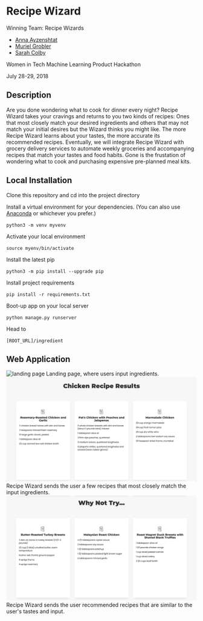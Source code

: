 # Recipe Wizard
Winning Team: Recipe Wizards
- [Anna Ayzenshtat](https://github.com/annaayzenshtat)
- [Muriel Grobler](https://github.com/murielgrobler)
- [Sarah Colby](https://github.com/vernistage)

Women in Tech Machine Learning Product Hackathon 

July 28-29, 2018

## Description

Are you done wondering what to cook for dinner every night? Recipe Wizard takes your cravings and returns to you two kinds of recipes: Ones that most closely match your desired ingredients and others that may not match your initial desires but the Wizard thinks you might like. The more Recipe Wizard learns about your tastes, the more accurate its recommended recipes. Eventually, we will integrate Recipe Wizard with grocery delivery services to automate weekly groceries and accompanying recipes that match your tastes and food habits. Gone is the frustation of wondering what to cook and purchasing expensive pre-planned meal kits.

## Local Installation

Clone this repository and cd into the project directory


Install a virtual environment for your dependencies. (You can also use [Anaconda](https://anaconda.org/) or whichever you prefer.)

    python3 -m venv myvenv

Activate your local environment

    source myenv/bin/activate

Install the latest pip

    python3 -m pip install --upgrade pip

Install project requirements

    pip install -r requirements.txt

Boot-up app on your local server

    python manage.py runserver
  
Head to 

    [ROOT_URL]/ingredient

## Web Application
![landing page](readme_assets/images/landing-page.png "Landing Page")
Landing page, where users input ingredients.
![chicken results](readme_assets/images/main-results.png "Chicken Results")
Recipe Wizard sends the user a few recipes that most closely match the input ingredients.
![chicken alternate results](readme_assets/images/trial-results.png "Alternate Chicken Results")
Recipe Wizard sends the user recommended recipes that are similar to the user's tastes and input.
